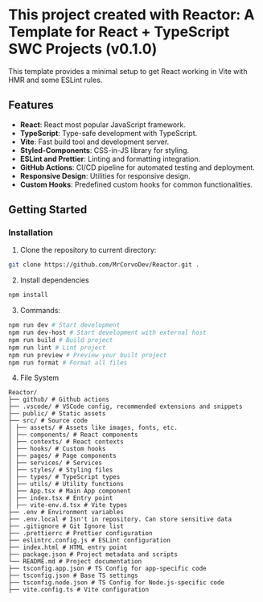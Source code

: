 # This project created with Reactor: A Template for React + TypeScript SWC Projects (v0.1.0)

This template provides a minimal setup to get React working in Vite with HMR and some ESLint rules.

## Features

- **React**: React most popular JavaScript framework.
- **TypeScript**: Type-safe development with TypeScript.
- **Vite**: Fast build tool and development server.
- **Styled-Components**: CSS-in-JS library for styling.
- **ESLint and Prettier**: Linting and formatting integration.
- **GitHub Actions**: CI/CD pipeline for automated testing and deployment.
- **Responsive Design**: Utilities for responsive design.
- **Custom Hooks**: Predefined custom hooks for common functionalities.

## Getting Started

### Installation

1. Clone the repository to current directory:

```sh
git clone https://github.com/MrCorvoDev/Reactor.git .
```

2. Install dependencies

```sh
npm install
```

3. Commands:

```sh
npm run dev # Start development
npm run dev-host # Start development with external host
npm run build # Build project
npm run lint # Lint project
npm run preview # Preview your built project
npm run format # Format all files
```

4. File System

```
Reactor/
├── github/ # Github actions
├── .vscode/ # VSCode config, recommended extensions and snippets
├── public/ # Static assets
├── src/ # Source code
│ ├── assets/ # Assets like images, fonts, etc.
│ ├── components/ # React components
│ ├── contexts/ # React contexts
│ ├── hooks/ # Custom hooks
│ ├── pages/ # Page components
│ ├── services/ # Services
│ ├── styles/ # Styling files
│ ├── types/ # TypeScript types
│ ├── utils/ # Utility functions
│ ├── App.tsx # Main App component
│ ├── index.tsx # Entry point
│ ├── vite-env.d.tsx # Vite types
├── .env # Environment variables
├── .env.local # Isn't in repository. Can store sensitive data
├── .gitignore # Git Ignore list
├── .prettierrc # Prettier configuration
├── eslintrc.config.js # ESLint configuration
├── index.html # HTML entry point
├── package.json # Project metadata and scripts
└── README.md # Project documentation
├── tsconfig.app.json # TS Config for app-specific code
├── tsconfig.json # Base TS settings
├── tsconfig.node.json # TS Config for Node.js-specific code
├── vite.config.ts # Vite configuration
```

